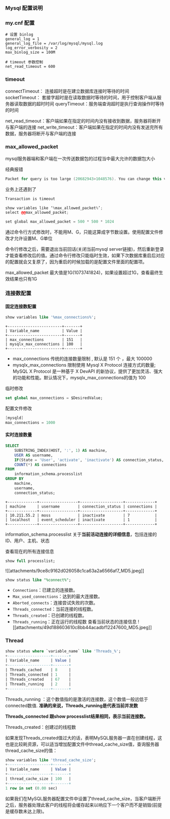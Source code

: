
### Mysql 配置说明


### my.cnf 配置

```
# 设置 binlog 
general_log = 1
general_log_file = /var/log/mysql/mysql.log
log_error_verbosity = 2
max_binlog_size = 100M

# timeout 参数控制
net_read_timeout = 600
```


### timeout

connectTimeout： 连接超时是在建立数据库连接时等待的时间
socketTimeout： 套接字超时是在读取数据时等待的时间，用于控制客户端从服务器读取数据的超时时间
queryTimeout：服务端查询超时是执行查询操作时等待的时间

net_read_timeout：客户端如果在指定的时间内没有接收到数据，服务器将断开与客户端的连接
net_write_timeout：客户端如果在指定的时间内没有发送完所有数据，服务器将断开与客户端的连接


### max_allowed_packet

mysql服务器端和客户端在一次传送数据包的过程当中最大允许的数据包大小

经典报错

```cpp
Packet for query is too large (20682943>1048576). You can change this value on the server by setting the max_allowed_packet’ variable.
```

业务上还遇到了

```cpp
Transaction is timeout
```

```cpp
show variables like ‘%max_allowed_packet%’;
select @@max_allowed_packet;
```

```cpp
set global max_allowed_packet = 500 * 500 * 1024
```

通过命令行方式修改时，不能用M、G，只能这算成字节数设置。使用配置文件修改才允许设置M、G单位

命令行修改之后，需要退出当前回话(关闭当前mysql server链接)，然后重新登录才能查看修改后的值。通过命令行修改只能临时生效，如果下次数据库重启后对应的配置就会又复原了，因为重启的时候加载的是配置文件里面的配置项。

max_allowed_packet 最大值是1G(1073741824)，如果设置超过1G，查看最终生效结果也只有1G

### 连接数配置

#### 固定连接数配置

```sql
show variables like '%max_connections%';
```

```
+------------------------+-------+
| Variable_name          | Value |
+------------------------+-------+
| max_connections        | 151   |
| mysqlx_max_connections | 100   |
+------------------------+-------+
```

- max_connections  传统的连接数量限制 , 默认是 151 个 ，最大 100000
- mysqlx_max_connections 限制使用 Mysql X Protocol 连接方式的数量; MySQL X Protocol 是一种基于 X DevAPI 的新协议，提供了更加灵活、强大的功能和性能。默认情况下，mysqlx_max_connections的值为 100

临时修改
```sql
set global max_connections = $DesiredValue;
```

配置文件修改
```c
[mysqld]
max_connections = 1000
```

#### 实时连接数量

```sql
SELECT
    SUBSTRING_INDEX(HOST, ':', 1) AS machine,
    USER AS username,
    IF(State = 'User', 'activate', 'inactivate') AS connection_status,
    COUNT(*) AS connections
FROM
    information_schema.processlist
GROUP BY
    machine,
    username,
    connection_status;
```

```
+-------------+-----------------+-------------------+-------------+
| machine     | username        | connection_status | connections |
+-------------+-----------------+-------------------+-------------+
| 10.211.55.2 | moss            | inactivate        | 7           |
| localhost   | event_scheduler | inactivate        | 1           |
+-------------+-----------------+-------------------+-------------+
```

information_schema.processlist 关于**当前活动连接的详细信息**，包括连接的 ID、用户、主机、状态


查看现在的所有连接信息
```sql
show full processlist;
```
![[attachments/9ce8c9162d026058c1ca63a2a6566af7_MD5.jpeg]]


```sql
show status like "%connect%";
```
- `Connections`：已建立的连接数。
- `Max_used_connections`：达到的最大连接数。
- `Aborted_connects`：连接尝试失败的次数。
- `Threads_connected`：当前连接的线程数。
- `Threads_created`：已创建的线程数。
- `Threads_running`：正在运行的线程数
查看当前状态的连接信息
![[attachments/49d188603610c8bb44acadbf12247600_MD5.jpeg]]

### Thread

```sql
show status where `variable_name` like 'Threads_%';
+-------------------+-------+
| Variable_name     | Value |
+-------------------+-------+
| Threads_cached    | 8     |
| Threads_connected | 1     |
| Threads_created   | 67    |
| Threads_running   | 2     |
+-------------------+-------+
```

Threads_running ：这个数值指的是激活的连接数，这个数值一般远低于connected数值. **准确的来说，Threads_running是代表当前并发数**

**Threads_connected 跟show processlist结果相同，表示当前连接数。**

Threads_created：创建过的线程数

如果发现Threads_created值过大的话，表明MySQL服务器一直在创建线程，这也是比较耗资源，可以适当增加配置文件中thread_cache_size值，查询服务器thread_cache_size的值：

```sql
show variables like 'thread_cache_size';
+-------------------+-------+
| Variable_name     | Value |
+-------------------+-------+
| thread_cache_size | 100   |
+-------------------+-------+
1 row in set (0.00 sec)
```

如果我们在MySQL服务器配置文件中设置了thread_cache_size，当客户端断开之后，服务器处理此客户的线程将会缓存起来以响应下一个客户而不是销毁(前提是缓存数未达上限)。